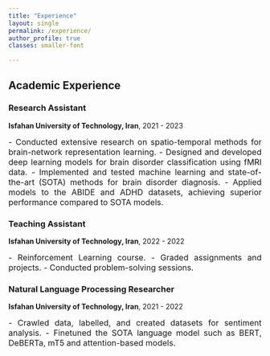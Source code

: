 ```yaml
---
title: "Experience"
layout: single
permalink: /experience/
author_profile: true
classes: smaller-font

---
```


## Academic Experience

### Research Assistant
**Isfahan University of Technology, Iran**, 2021 - 2023 <br>
                                    

<div style="text-align: justify; font-size: 16px;">
- Conducted extensive research on spatio-temporal methods for brain-network representation learning.
- Designed and developed deep learning models for brain disorder classification using fMRI data.
- Implemented and tested machine learning and state-of-the-art  (SOTA) methods for brain disorder diagnosis.
- Applied models to the ABIDE and ADHD datasets, achieving superior performance compared to SOTA models.

</div>

### Teaching Assistant
**Isfahan University of Technology, Iran**, 2022 - 2022 <br>

<div style="text-align: justify; font-size: 16px;">
- Reinforcement Learning course.   
- Graded assignments and projects.
- Conducted problem-solving sessions.

</div>

### Natural Language Processing Researcher
**Isfahan University of Technology, Iran**, 2021 - 2022 <br> 

<div style="text-align: justify; font-size: 16px;">
- Crawled data, labelled, and created datasets for sentiment analysis.
- Finetuned the SOTA language model such as BERT, DeBERTa, mT5 and attention-based models.  
</div>

